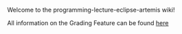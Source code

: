 Welcome to the programming-lecture-eclipse-artemis wiki!

All information on the Grading Feature can be found [here](Grading.md)